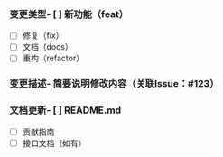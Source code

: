 ### 变更类型- [ ] 新功能（feat）

- [ ] 修复（fix）
- [ ] 文档（docs）
- [ ] 重构（refactor）

### 变更描述- 简要说明修改内容（关联Issue：#123）

### 文档更新- [ ] README.md

- [ ] 贡献指南
- [ ] 接口文档（如有）
